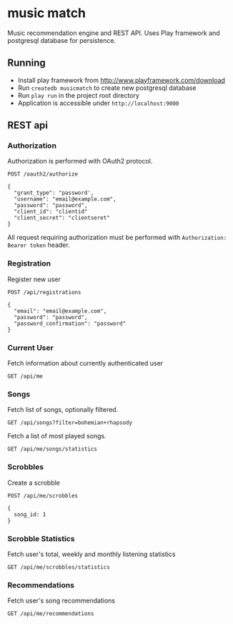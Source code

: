 # music match

Music recommendation engine and REST API.
Uses Play framework and postgresql database for persistence.

## Running

* Install play framework from http://www.playframework.com/download
* Run `createdb musicmatch` to create new postgresql database
* Run `play run` in the project root directory
* Application is accessible under `http://localhost:9000`

## REST api

### Authorization

Authorization is performed with OAuth2 protocol.

```
POST /oauth2/authorize

{
  "grant_type": "password',
  "username": "email@example.com",
  "password": "password",
  "client_id": "clientid"
  "client_secret": "clientseret"
}
```

All request requiring authorization must be performed with `Authorization: Bearer token` header.

### Registration

Register new user

```
POST /api/registrations

{
  "email": "email@example.com",
  "password": "password",
  "password_confirmation": "password"
}
```

### Current User

Fetch information about currently authenticated user

```
GET /api/me
```

### Songs

Fetch list of songs, optionally filtered.

```
GET /api/songs?filter=bohemian+rhapsody
```

Fetch a list of most played songs.

```
GET /api/me/songs/statistics
```

### Scrobbles

Create a scrobble

```
POST /api/me/scrobbles

{
  song_id: 1
}
```

### Scrobble Statistics

Fetch user's total, weekly and monthly listening statistics

```
GET /api/me/scrobbles/statistics
```

### Recommendations

Fetch user's song recommendations

```
GET /api/me/recommendations
```
